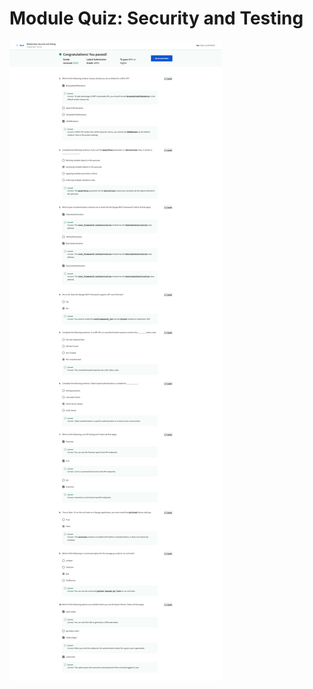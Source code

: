 # Module Quiz: Security and Testing

![screencapture-coursera-org-learn-back-end-developer-capstone-exam-CWXKH-module-quiz-security-and-testing-view-attempt-2023-02-12-07_46_54.png](Module%20Quiz%20Security%20and%20Testing%201511883395b149e982d5efdaacd57a4d/screencapture-coursera-org-learn-back-end-developer-capstone-exam-CWXKH-module-quiz-security-and-testing-view-attempt-2023-02-12-07_46_54.png)